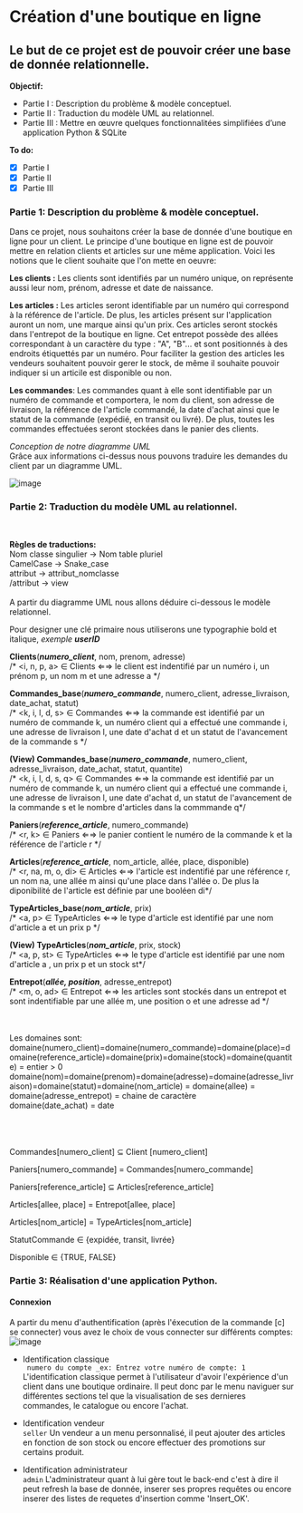 # Création d'une boutique en ligne
## Le but de ce projet est de pouvoir créer une base de donnée relationnelle.


**Objectif:**
  - Partie I : Description du problème & modèle conceptuel.
  - Partie II : Traduction du modèle UML au relationnel.
  - Partie III : Mettre en œuvre quelques fonctionnalitées simplifiées d’une application Python & SQLite

**To do:**

  - [x] Partie I
  - [x] Partie II 
  - [x] Partie III

### Partie 1: Description du problème & modèle conceptuel.

Dans ce projet, nous souhaitons créer la base de donnée d'une boutique en ligne pour un client.
Le principe d'une boutique en ligne est de pouvoir mettre en relation clients et articles sur une même application.
Voici les notions que le client souhaite que l'on mette en oeuvre:


**Les clients :** Les clients sont identifiés par un numéro unique, on représente aussi leur nom, prénom, adresse et date de naissance.

**Les articles :** Les articles seront identifiable par un numéro qui correspond à la référence de l'article. De plus, les articles présent sur l'application auront un nom, une marque ainsi qu'un prix. Ces articles seront stockés dans l'entrepot de la boutique en ligne. Cet entrepot possède des allées correspondant à un caractère du type : "A", "B"... et sont positionnés à des endroits étiquettés par un numéro. Pour faciliter la gestion des articles les vendeurs souhaitent pouvoir gerer le stock, de même il souhaite pouvoir indiquer si un articile est disponible ou non.

**Les commandes**: Les commandes quant à elle sont identifiable par un numéro de commande et comportera, le nom du client, son adresse de livraison, la référence de l'article commandé, la date d'achat ainsi que le statut de la commande (expédié, en transit ou livré). De plus, toutes les commandes effectuées seront stockées dans le panier des clients.


*Conception de notre diagramme UML* <br/>
Grâce aux informations ci-dessus nous pouvons traduire les demandes du client par un diagramme UML.

![image](https://user-images.githubusercontent.com/58702474/116275552-09fc8d80-a784-11eb-962e-65995bb4d9b0.png)


### Partie 2: Traduction du modèle UML au relationnel. <br/>
<br/>


**Règles de traductions:**</br>
Nom classe singulier → Nom table pluriel </br>
CamelCase → Snake_case </br>
attribut → attribut_nomclasse </br>
/attribut  → view </br>
</br>
A partir du diagramme UML nous allons déduire ci-dessous le modèle relationnel.<br/>

Pour designer une clé primaire nous utiliserons une typographie bold et italique, _exemple_ **_userID_** <br/>

**Clients**(**_numero_client_**, nom, prenom, adresse) <br/>
/* <i, n, p, a> ∈ Clients ⇐⇒ le client est indentifié par un numéro i, un prénom p, un nom m et une adresse a */<br/>


**Commandes_base**(**_numero_commande_**, numero_client, adresse_livraison, date_achat, statut) <br/>
/* <k, i, l, d, s> ∈ Commandes ⇐⇒ la commande est identifié par un numéro de commande k, un numéro client qui a effectué une commande i, une adresse de livraison l, une date d'achat d et un statut de l'avancement de la commande s */<br/>

**(View) Commandes_base**(**_numero_commande_**, numero_client, adresse_livraison, date_achat, statut, quantite) <br/>
/* <k, i, l, d, s, q> ∈ Commandes ⇐⇒ la commande est identifié par un numéro de commande k, un numéro client qui a effectué une commande i, une adresse de livraison l, une date d'achat d, un statut de l'avancement de la commande s et le nombre d'articles dans la commmande q*/<br/>

**Paniers**(**_reference_article_**, numero_commande) <br/>
/* <r, k> ∈ Paniers ⇐⇒ le panier contient le numéro de la commande k et la référence de l'article r */<br/>

**Articles**(**_reference_article_**, nom_article, allée, place, disponible) <br/>
/* <r, na, m, o, di> ∈ Articles ⇐⇒ l'article est indentifié par une référence r, un nom na, une allée m ainsi qu'une place dans l'allée o. De plus la diponibilité de l'article est définie par une booléen di*/<br/>
  
**TypeArticles_base**(**_nom_article_**, prix) <br/>
/* <a, p> ∈ TypeArticles ⇐⇒ le type d'article est identifié par une nom d'article a et un prix p */<br/>

**(View) TypeArticles**(**_nom_article_**, prix, stock) <br/>
/* <a, p, st> ∈ TypeArticles ⇐⇒ le type d'article est identifié par une nom d'article a , un prix p et un stock st*/<br/>
  
**Entrepot**(**_allée, position_**, adresse_entrepot) <br/>
  /* <m, o, ad> ∈ Entrepot ⇐⇒ les articles sont stockés dans un entrepot et sont indentifiable par une allée m, une position o et une adresse ad */<br/>
<br/>
<br/>

Les domaines sont:<br/>
domaine(numero_client)=domaine(numero_commande)=domaine(place)=domaine(reference_article)=domaine(prix)=domaine(stock)=domaine(quantite) = entier > 0 <br/>
domaine(nom)=domaine(prenom)=domaine(adresse)=domaine(adresse_livraison)=domaine(statut)=domaine(nom_article) = domaine(allee) = domaine(adresse_entrepot) = chaine de caractère <br/>
domaine(date_achat) = date <br/>
<br/>
<br/>
<br/>


Commandes[numero_client] ⊆ Client [numero_client] <br/>

Paniers[numero_commande] = Commandes[numero_commande] <br/>

Paniers[reference_article] ⊆ Articles[reference_article] <br/>

Articles[allee, place] = Entrepot[allee, place]<br/>

Articles[nom_article] = TypeArticles[nom_article]<br/>

StatutCommande ∈ {expidée, transit, livrée} <br/>

Disponible ∈ {TRUE, FALSE} <br/>



### Partie 3: Réalisation d'une application Python. <br/>

#### Connexion </br>
A partir du menu d'authentification (après l'éxecution de la commande [c] se connecter) vous avez le choix de vous connecter sur différents comptes: <br/>
![image](https://user-images.githubusercontent.com/58702474/117122099-cadac780-ad95-11eb-8a2f-b246761dd9e5.png)

- Identification classique<br/>
                       ``` numero du compte _ex: Entrez votre numéro de compte: 1```
      L'identification classique permet à l'utilisateur d'avoir l'expérience d'un client dans une boutique ordinaire. Il peut donc par le menu naviguer sur différentes sections tel que la visualisation de ses dernieres commandes, le catalogue ou encore l'achat.             
         
- Identification vendeur<br/>
                      ```seller```
      Un vendeur a un menu personnalisé, il peut  ajouter des articles en fonction de son stock ou encore effectuer des promotions sur certains produit.
      
- Identification administrateur<br/>
                      ```admin```
      L'administrateur quant à lui gère tout le back-end c'est à dire il peut refresh la base de donnée, inserer ses propres requêtes ou encore inserer des listes de requetes d'insertion comme 'Insert_OK'.              
       
